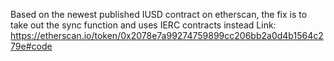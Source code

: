 Based on the newest published IUSD contract on etherscan,
the fix is to take out the sync function and uses IERC contracts instead
Link: https://etherscan.io/token/0x2078e7a99274759899cc206bb2a0d4b1564c279e#code